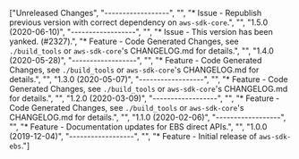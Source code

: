 ["Unreleased Changes", "------------------", "", "* Issue - Republish previous version with correct dependency on `aws-sdk-core`.", "", "1.5.0 (2020-06-10)", "------------------", "", "* Issue - This version has been yanked. (#2327).", "* Feature - Code Generated Changes, see `./build_tools` or `aws-sdk-core`'s CHANGELOG.md for details.", "", "1.4.0 (2020-05-28)", "------------------", "", "* Feature - Code Generated Changes, see `./build_tools` or `aws-sdk-core`'s CHANGELOG.md for details.", "", "1.3.0 (2020-05-07)", "------------------", "", "* Feature - Code Generated Changes, see `./build_tools` or `aws-sdk-core`'s CHANGELOG.md for details.", "", "1.2.0 (2020-03-09)", "------------------", "", "* Feature - Code Generated Changes, see `./build_tools` or `aws-sdk-core`'s CHANGELOG.md for details.", "", "1.1.0 (2020-02-06)", "------------------", "", "* Feature - Documentation updates for EBS direct APIs.", "", "1.0.0 (2019-12-04)", "------------------", "", "* Feature - Initial release of `aws-sdk-ebs`."]